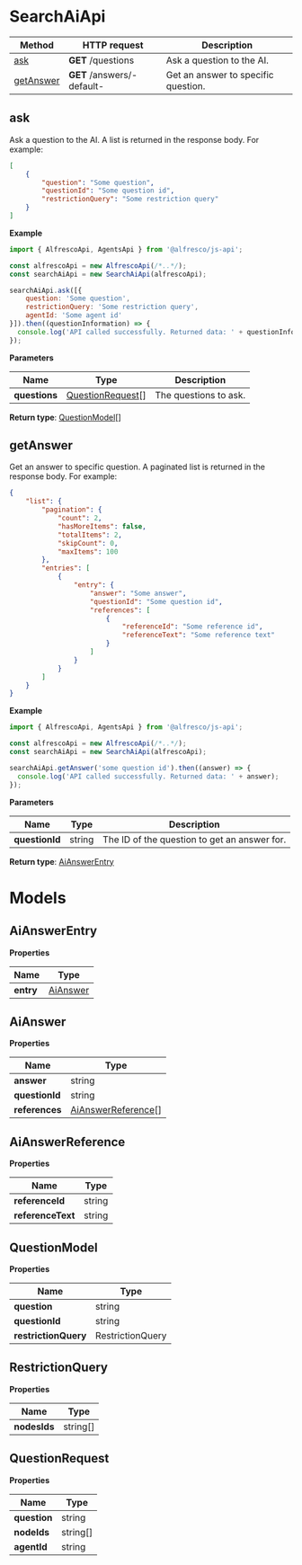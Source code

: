 # SearchAiApi

| Method                  | HTTP request               | Description                         |
|-------------------------|----------------------------|-------------------------------------|
| [ask](#ask)             | **GET** /questions         | Ask a question to the AI.           |
| [getAnswer](#getAnswer) | **GET** /answers/-default- | Get an answer to specific question. |

## ask

Ask a question to the AI.
A list is returned in the response body. For example:

```json
[
    {
        "question": "Some question",
        "questionId": "Some question id",
        "restrictionQuery": "Some restriction query"
    }
]
```

**Example**

```javascript
import { AlfrescoApi, AgentsApi } from '@alfresco/js-api';

const alfrescoApi = new AlfrescoApi(/*..*/);
const searchAiApi = new SearchAiApi(alfrescoApi);

searchAiApi.ask([{
    question: 'Some question',
    restrictionQuery: 'Some restriction query',
    agentId: 'Some agent id'
}]).then((questionInformation) => {
  console.log('API called successfully. Returned data: ' + questionInformation);
});
```
**Parameters**

| Name          | Type                                  | Description           |
|---------------|---------------------------------------|-----------------------|
| **questions** | [QuestionRequest](#QuestionRequest)[] | The questions to ask. | 

**Return type**: [QuestionModel](#QuestionModel)[]

## getAnswer

Get an answer to specific question.
A paginated list is returned in the response body. For example:

```json
{
    "list": {
        "pagination": {
            "count": 2,
            "hasMoreItems": false,
            "totalItems": 2,
            "skipCount": 0,
            "maxItems": 100
        },
        "entries": [
            {
                "entry": {
                    "answer": "Some answer",
                    "questionId": "Some question id",
                    "references": [
                        {
                            "referenceId": "Some reference id",
                            "referenceText": "Some reference text"
                        }
                    ]
                }
            }
        ]
    }
}
```

**Example**

```javascript
import { AlfrescoApi, AgentsApi } from '@alfresco/js-api';

const alfrescoApi = new AlfrescoApi(/*..*/);
const searchAiApi = new SearchAiApi(alfrescoApi);

searchAiApi.getAnswer('some question id').then((answer) => {
  console.log('API called successfully. Returned data: ' + answer);
});
```
**Parameters**

| Name           | Type   | Description                                  |
|----------------|--------|----------------------------------------------|
| **questionId** | string | The ID of the question to get an answer for. | 

**Return type**: [AiAnswerEntry](#AiAnswerEntry)

# Models

## AiAnswerEntry

**Properties**

| Name      | Type                  |
|-----------|-----------------------|
| **entry** | [AiAnswer](#AiAnswer) |

## AiAnswer

**Properties**

| Name           | Type                                      |
|----------------|-------------------------------------------|
| **answer**     | string                                    |
| **questionId** | string                                    |
| **references** | [AiAnswerReference](#AiAnswerReference)[] |

## AiAnswerReference

**Properties**

| Name              | Type   |
|-------------------|--------|
| **referenceId**   | string |
| **referenceText** | string |

## QuestionModel

**Properties**

| Name                 | Type             |
|----------------------|------------------|
| **question**         | string           |
| **questionId**       | string           |
| **restrictionQuery** | RestrictionQuery |

## RestrictionQuery

**Properties**

| Name         | Type     |
|--------------|----------|
| **nodesIds** | string[] |

## QuestionRequest

**Properties**

| Name         | Type     |
|--------------|----------|
| **question** | string   |
| **nodeIds**  | string[] |
| **agentId**  | string   |
